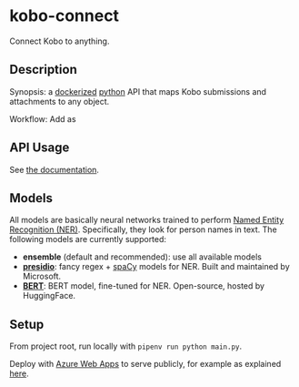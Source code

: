 # kobo-connect

Connect Kobo to anything.

## Description

Synopsis: a [dockerized](https://www.docker.com/) [python](https://www.python.org/) API that maps Kobo submissions and attachments to any object.

Workflow: Add as 

## API Usage

See [the documentation](https://anonymization-app.azurewebsites.net/docs).

## Models

All models are basically neural networks trained to perform [Named Entity Recognition (NER)](https://en.wikipedia.org/wiki/Named-entity_recognition). Specifically, they look for person names in text. The following models are currently supported:
- **ensemble** (default and recommended): use all available models
- **[presidio](https://microsoft.github.io/presidio/)**: fancy regex + [spaCy](https://spacy.io/) models for NER. Built and maintained by Microsoft.
- **[BERT](https://huggingface.co/dslim/bert-base-NER)**: BERT model, fine-tuned for NER. Open-source, hosted by HuggingFace.

## Setup

From project root, run locally with `pipenv run python main.py`.

Deploy with [Azure Web Apps](https://azure.microsoft.com/en-us/services/app-service/web/) to serve publicly, for example as explained [here](https://medium.com/nerd-for-tech/deploying-a-simple-fastapi-in-azure-79c59c430064).


